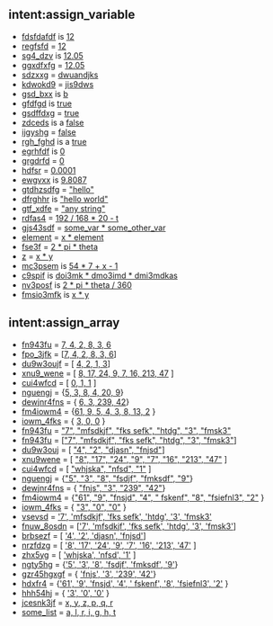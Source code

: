 ## intent:assign_variable
* [fdsfdafdf](name) is [12](expression)
* [regfsfd](name) = [12](expression)
* [sg4_dzv](name) is [12.05](expression)
* [ggxdfxfg](name) = [12.05](expression)
* [sdzxxg](name) = [dwuandjks](expression)
* [kdwokd9](name) = [jis9dws](expression)
* [gsd_bxx](name) is [b](expression)
* [gfdfgd](name) is [true](expression)
* [gsdffdxg](name) = [true](expression)
* [zdceds](name) is a [false](expression)
* [ijgyshg](name) = [false](expression)
* [rgh_fghd](name) is a [true](expression)
* [egrhfdf](name) is [0](expression)
* [grgdrfd](name) = [0](expression)
* [hdfsr](name) = [0.0001](expression)
* [ewgvxx](name) is [9.8087](expression)
* [gtdhzsdfg](name) = ["hello"](expression)
* [dfrghhr](name) is ["hello world"](expression)
* [gtf_xdfe](name) = ["any string"](expression)
* [rdfas4](name) = [192 / 168 * 20 - t](expression)
* [gjs43sdf](name) = [some_var * some_other_var](expression)
* [element](name) = [x * element](expression)
* [fse3f](name) = [2 * pi * theta](expression)
* [z](name) = [x * y](expression)
* [mc3psem](name) is [54 * 7 + x - 1](expression)
* [c9spif](name) is [doi3mk * dmo3imd * dmi3mdkas](expression)
* [nv3posf](name) is [2 * pi * theta / 360](expression)
* [fmsio3mfk](name) is [x * y](expression)

## intent:assign_array
* [fn943fu](name) = [7, 4, 2, 8, 3, 6](array_values)
* [fpo_3jfk](name) = [[7, 4, 2, 8, 3, 6](array_values)]
* [du9w3oujf](name) = [ [4, 2, 1, 3](array_values)]
* [xnu9_wene](name) = [ [8, 17, 24, 9, 7, 16, 213, 47](array_values) ]
* [cui4wfcd](name) = [ [0, 1, 1](array_values) ]
* [nguengj](name) = {[5, 3, 8, 4, 20, 9](array_values)}
* [dewjnr4fns](name) = { [6, 3, 239, 42](array_values)}
* [fm4iowm4](name) = {[61, 9, 5, 4, 3, 8, 13, 2](array_values) }
* [iowm_4fks](name) = { [3, 0, 0](array_values) }
* [fn943fu](name) = ["7", "mfsdkjf", "fks sefk", "htdg", "3", "fmsk3"](array_values)
* [fn943fu](name) = [["7", "mfsdkjf", "fks sefk", "htdg", "3", "fmsk3"](array_values)]
* [du9w3ouj](name) = [ ["4", "2", "djasn", "fnjsd"](array_values)]
* [xnu9wene](name) = [ ["8", "17", "24", "9", "7", "16", "213", "47"](array_values) ]
* [cui4wfcd](name) = [ ["whjska", "nfsd", "1"](array_values) ]
* [nguengj](name) = {["5", "3", "8", "fsdjf", "fmksdf", "9"](array_values)}
* [dewjnr4fns](name) = { ["fnjs", "3", "239", "42"](array_values)}
* [fm4iowm4](name) = {["61", "9", "fnsjd", "4", " fskenf", "8", "fsiefnl3", "2"](array_values) }
* [iowm_4fks](name) = { ["3", "0", "0"](array_values) }
* [vsevsd](name) = ['7', 'mfsdkjf', 'fks sefk', 'htdg', '3', 'fmsk3'](array_values)
* [fnuw_8osdn](name) = [['7', 'mfsdkjf', 'fks sefk', 'htdg', '3', 'fmsk3'](array_values)]
* [brbsezf](name) = [ ['4', '2', 'djasn', 'fnjsd'](array_values)]
* [nrzfdzg](name) = [ ['8', '17', '24', '9', '7', '16', '213', '47'](array_values) ]
* [zhx5yg](name) = [ ['whjska', 'nfsd', '1'](array_values) ]
* [ngty5hg](name) = {['5', '3', '8', 'fsdjf', 'fmksdf', '9'](array_values)}
* [gzr45hgxgf](name) = { ['fnjs', '3', '239', '42'](array_values)}
* [hdxfr4](name) = {['61', '9', 'fnsjd', '4', ' fskenf', '8', 'fsiefnl3', '2'](array_values) }
* [hhh54hj](name) = { ['3', '0', '0'](array_values) }
* [jcesnk3jf](name) = [x, y, z, p, q, r](array_values)
* [some_list](name) = [a, l, r, i, g, h, t](array_values)
